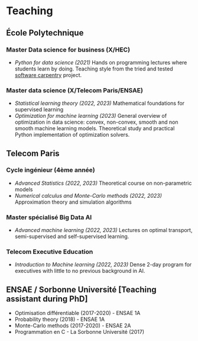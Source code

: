 # Teaching


## École Polytechnique

### Master Data science for business (X/HEC)
- *Python for data science (2021)*
Hands on programming lectures where students learn by doing. Teaching style from the tried
and tested [software carpentry](https://software-carpentry.org/) project.

### Master data science (X/Telecom Paris/ENSAE)
- *Statistical learning theory (2022, 2023)*
Mathematical foundations for supervised learning
- *Optimization for machine learning (2023)*
General overview of optimization in data science: convex, non-convex, smooth and non smooth machine learning models. Theoretical study and practical Python implementation of optimization solvers.

## Telecom Paris

### Cycle ingénieur (4ème année)
- *Advanced Statistics (2022, 2023)*
Theoretical course on non-parametric models
- *Numerical calculus and Monte-Carlo methods (2022, 2023)*
Approximation theory and simulation algorithms

### Master spécialisé Big Data AI
- *Advanced machine learning (2022, 2023)*
 Lectures on optimal transport, semi-supervised and self-supervised learning.

### Telecom Executive Education
- *Introduction to Machine learning (2022, 2023)*
Dense 2-day program for executives with little to no previous background in AI.

## ENSAE / Sorbonne Université [Teaching assistant during PhD]

- Optimisation différentiable (2017-2020) - ENSAE 1A
- Probability theory (2018) - ENSAE 1A
- Monte-Carlo methods (2017-2020) - ENSAE 2A
- Programmation en C - La Sorbonne Université (2017)
